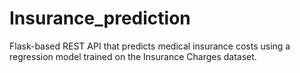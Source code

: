 # Insurance_prediction
Flask-based REST API that predicts medical insurance costs using a regression model trained on the Insurance Charges dataset.

